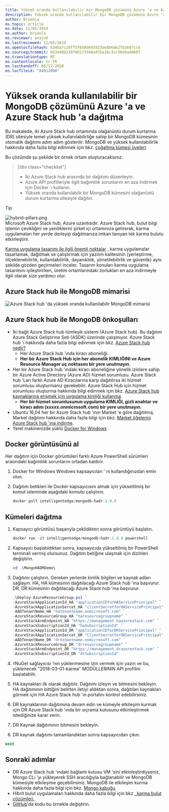 ```yaml
---
title: Yüksek oranda kullanılabilir bir MongoDB çözümünü Azure 'a ve Azure Stack hub 'a dağıtma
description: Yüksek oranda kullanılabilir bir MongoDB çözümünü Azure 'a ve Azure Stack hub 'a dağıtmayı öğrenin
author: BryanLa
ms.topic: article
ms.date: 11/05/2019
ms.author: bryanla
ms.reviewer: anajod
ms.lastreviewed: 11/05/2019
ms.openlocfilehash: b34ba7c10ff5f658d645923ae8b6de2fb2607ccb
ms.sourcegitcommit: bb3e40b210f86173568a47ba18c3cc50d4a40607
ms.translationtype: MT
ms.contentlocale: tr-TR
ms.lasthandoff: 06/17/2020
ms.locfileid: "84912098"
---
```

# <a name="deploy-a-highly-available-mongodb-solution-to-azure-and-azure-stack-hub"></a>Yüksek oranda kullanılabilir bir MongoDB çözümünü Azure 'a ve Azure Stack hub 'a dağıtma

Bu makalede, iki Azure Stack hub ortamında olağanüstü durum kurtarma (DR) sitesiyle temel yüksek kullanılabilirliğe sahip bir MongoDB kümesinin otomatik dağıtımı adım adım gösterilir. MongoDB ve yüksek kullanılabilirlik hakkında daha fazla bilgi edinmek için bkz. [çoğaltma kümesi üyeleri](https://docs.mongodb.com/manual/core/replica-set-members/).

Bu çözümde şu şekilde bir örnek ortam oluşturacaksınız:

> [!div class="checklist"]
> - İki Azure Stack hub arasında bir dağıtımı düzenleyin.
> - Azure API profilleriyle ilgili bağımlılık sorunlarını en aza indirmek için Docker 'ı kullanın.
> - Yüksek oranda kullanılabilir bir MongoDB kümesini olağanüstü durum kurtarma sitesiyle dağıtın.

> [!Tip]  
> ![hybrid-pillars.png](./media/solution-deployment-guide-cross-cloud-scaling/hybrid-pillars.png)  
> Microsoft Azure Stack hub, Azure uzantısıdır. Azure Stack hub, bulut bilgi işlemin çevikliğini ve yeniliklerini şirket içi ortamınıza getirerek, karma uygulamaları her yerde derleyip dağıtmanıza imkan tanıyan tek karma bulutu etkinleştirir.  
> 
> [Karma uygulama tasarımı ile ilgili önemli noktalar](overview-app-design-considerations.md) , karma uygulamalar tasarlamak, dağıtmak ve çalıştırmak için yazılım kalitesinin (yerleştirme, ölçeklenebilirlik, kullanılabilirlik, dayanıklılık, yönetilebilirlik ve güvenlik) aynı şekilde gözden geçirmeleri inceler. Tasarım konuları karma uygulama tasarımını iyileştirirken, üretim ortamlarındaki zorlukları en aza indirmeyle ilgili olarak size yardımcı olur.

## <a name="architecture-for-mongodb-with-azure-stack-hub"></a>Azure Stack hub ile MongoDB mimarisi

![Azure Stack hub 'da yüksek oranda kullanılabilir MongoDB mimarisi](media/solution-deployment-guide-mongodb-ha/image1.png)

## <a name="prerequisites-for-mongodb-with-azure-stack-hub"></a>Azure Stack hub ile MongoDB önkoşulları

- İki bağlı Azure Stack hub tümleşik sistemi (Azure Stack hub). Bu dağıtım Azure Stack Geliştirme Seti (ASDK) üzerinde çalışmıyor. Azure Stack hub 'ı hakkında daha fazla bilgi edinmek için bkz. [Azure Stack hub nedir?](https://azure.microsoft.com/products/azure-stack/hub/)
  - Her Azure Stack hub 'ında kiracı aboneliği. 
  - **Her bir Azure Stack Hub için her abonelik KIMLIĞINI ve Azure Resource Manager uç noktasını bir yere unutmayın.**
- Her bir Azure Stack hub 'ındaki kiracı aboneliğine yönelik izinlere sahip bir Azure Active Directory (Azure AD) hizmet sorumlusu. Azure Stack hub 'Ları farklı Azure AD Kiracılarına karşı dağıtılırsa iki hizmet sorumlusu oluşturmanız gerekebilir. Azure Stack Hub için hizmet sorumlusu oluşturma hakkında bilgi edinmek için bkz. [Azure Stack hub kaynaklarına erişmek için uygulama kimliği kullanma](https://docs.microsoft.com/azure-stack/user/azure-stack-create-service-principals).
  - **Her bir hizmet sorumlusunun uygulama KIMLIĞI, gizli anahtar ve kiracı adını (xxxxx.onmicrosoft.com) bir yere unutmayın.**
- Ubuntu 16,04 her bir Azure Stack hub 'ının Market 'e göre dağıtılmış. Market dağıtımı hakkında daha fazla bilgi için bkz. [Market öğelerini Azure Stack hub 'ına indirme](https://docs.microsoft.com/azure-stack/operator/azure-stack-download-azure-marketplace-item).
- Yerel makinenizde yüklü [Docker for Windows](https://docs.docker.com/docker-for-windows/) .

## <a name="get-the-docker-image"></a>Docker görüntüsünü al

Her dağıtım için Docker görüntüleri farklı Azure PowerShell sürümleri arasındaki bağımlılık sorunlarını ortadan kaldırır.

1. Docker for Windows Windows kapsayıcıları ' nı kullandığınızdan emin olun.
2. Dağıtım betikleri ile Docker kapsayıcısını almak için yükseltilmiş bir komut isteminde aşağıdaki komutu çalıştırın.

    ```powershell  
    docker pull intelligentedge/mongodb-hadr:1.0.0
    ```

## <a name="deploy-the-clusters"></a>Kümeleri dağıtma

1. Kapsayıcı görüntüsü başarıyla çekildikten sonra görüntüyü başlatın.

    ```powershell  
    docker run -it intelligentedge/mongodb-hadr:1.0.0 powershell
    ```

2. Kapsayıcı başlatıldıktan sonra, kapsayıcıda yükseltilmiş bir PowerShell terminali vermiş olursunuz. Dağıtım betiğine ulaşmak için dizinleri değiştirin.

    ```powershell  
    cd .\MongoHADRDemo\
    ```

3. Dağıtımı çalıştırın. Gereken yerlerde kimlik bilgileri ve kaynak adları sağlayın. HA, HA kümesinin dağıtılacağı Azure Stack hub 'ına başvurur. DR, DR kümesinin dağıtılacağı Azure Stack hub 'ına başvurur.

    ```powershell
    .\Deploy-AzureResourceGroup.ps1 `
    -AzureStackApplicationId_HA "applicationIDforHAServicePrincipal" `
    -AzureStackApplicationSercet_HA "clientSecretforHAServicePrincipal" `
    -AADTenantName_HA "hatenantname.onmicrosoft.com" `
    -AzureStackResourceGroup_HA "haresourcegroupname" `
    -AzureStackArmEndpoint_HA "https://management.haazurestack.com" `
    -AzureStackSubscriptionId_HA "haSubscriptionId" `
    -AzureStackApplicationId_DR "applicationIDforDRServicePrincipal" `
    -AzureStackApplicationSercet_DR "ClientSecretforDRServicePrincipal" `
    -AADTenantName_DR "drtenantname.onmicrosoft.com" `
    -AzureStackResourceGroup_DR "drresourcegroupname" `
    -AzureStackArmEndpoint_DR "https://management.drazurestack.com" `
    -AzureStackSubscriptionId_DR "drSubscriptionId"
    ```

4. `Y`NuGet sağlayıcısı 'nın yüklenmesine izin vermek için yazın ve bu, yüklenecek "2018-03-01-karma" MODÜLLERININ API profilini başlatabilir.

5. HA kaynakları ilk olarak dağıtılır. Dağıtımı izleyin ve bitmesini bekleyin. HA dağıtımının bittiğini belirten iletiyi aldıktan sonra, dağıtılan kaynakları görmek için HA Azure Stack hub 'ın portalını kontrol edebilirsiniz.

6. DR kaynaklarının dağıtımına devam edin ve kümeyle etkileşim kurmak için DR Azure Stack hub 'ında bir sıçrama kutusunu etkinleştirmek istediğinize karar verin.

7. DR Kaynak dağıtımının bitmesini bekleyin.

8. DR kaynak dağıtımı tamamlandıktan sonra kapsayıcıdan çıkın.

  ```powershell
  exit
  ```

## <a name="next-steps"></a>Sonraki adımlar

- DR Azure Stack hub 'ındaki bağlantı kutusu VM 'sini etkinleştirdiyseniz, Mongo CLı 'yı yükleyerek SSH aracılığıyla bağlanabilir ve MongoDB kümesiyle etkileşime geçebilirsiniz. MongoDB ile etkileşim kurma hakkında daha fazla bilgi için bkz. [Mongo kabuğu](https://docs.mongodb.com/manual/mongo/).
- Hibrit bulut uygulamaları hakkında daha fazla bilgi için bkz [. karma bulut çözümleri.](https://aka.ms/azsdevtutorials)
- [GitHub](https://github.com/Azure-Samples/azure-intelligent-edge-patterns)'da kodu bu örnekle değiştirin.

